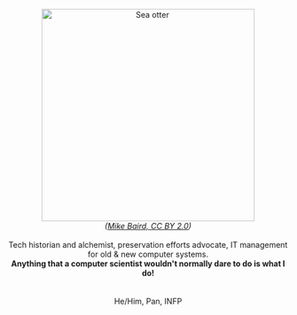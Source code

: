 <p align="center">
  <img src="https://upload.wikimedia.org/wikipedia/commons/1/15/Sea_otter_cropped.jpg" alt="Sea otter" width="384"><br>
  <i>(<a href="https://commons.wikimedia.org/wiki/File:Sea_otter_cropped.jpg">Mike Baird, CC BY 2.0</a>)</i><br>
  <br>
  Tech historian and alchemist, preservation efforts advocate, IT management for old & new computer systems.<br>
  <b>Anything that a computer scientist wouldn't normally dare to do is what I do!</b><br>
  <br>
  <br>
  He/Him, Pan, INFP
</p>
